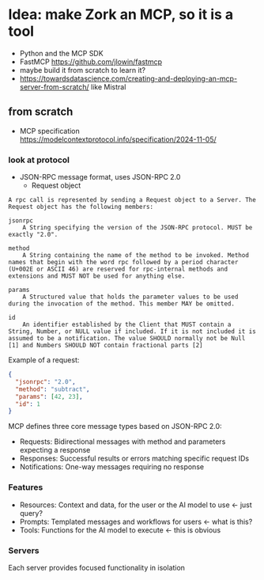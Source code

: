 # Idea: make Zork an MCP, so it is a tool

* Python and the MCP SDK
* FastMCP <https://github.com/jlowin/fastmcp>
* maybe build it from scratch to learn it?
* <https://towardsdatascience.com/creating-and-deploying-an-mcp-server-from-scratch/> like Mistral

## from scratch

* MCP specification <https://modelcontextprotocol.info/specification/2024-11-05/>

### look at protocol

* JSON-RPC message format, uses JSON-RPC 2.0
  * Request object

```
A rpc call is represented by sending a Request object to a Server. The Request object has the following members:

jsonrpc
    A String specifying the version of the JSON-RPC protocol. MUST be exactly "2.0".

method
    A String containing the name of the method to be invoked. Method names that begin with the word rpc followed by a period character (U+002E or ASCII 46) are reserved for rpc-internal methods and extensions and MUST NOT be used for anything else.

params
    A Structured value that holds the parameter values to be used during the invocation of the method. This member MAY be omitted.

id
    An identifier established by the Client that MUST contain a String, Number, or NULL value if included. If it is not included it is assumed to be a notification. The value SHOULD normally not be Null [1] and Numbers SHOULD NOT contain fractional parts [2] 
```

Example of a request:

```json
{
  "jsonrpc": "2.0",
  "method": "subtract",
  "params": [42, 23],
  "id": 1
}
```

MCP defines three core message types based on JSON-RPC 2.0:

* Requests: Bidirectional messages with method and parameters expecting a response
* Responses: Successful results or errors matching specific request IDs
* Notifications: One-way messages requiring no response

### Features

* Resources: Context and data, for the user or the AI model to use <- just query?
* Prompts: Templated messages and workflows for users <- what is this?
* Tools: Functions for the AI model to execute <- this is obvious

### Servers

Each server provides focused functionality in isolation
